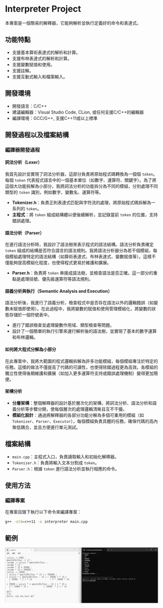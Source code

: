# Interpreter Project

本專案是一個簡易的解釋器，它能夠解析並執行定義好的命令和表達式。

## 功能特點

- 支援基本算術表達式的解析和計算。
- 支援布林表達式的解析和計算。
- 支援變數賦值和使用。
- 支援註解。
- 支援互動式輸入和檔案輸入。

## 開發環境

- 開發語言：C/C++
- 建議編輯器：Visual Studio Code, CLion, 或任何支援C/C++的編輯器
- 編譯環境：GCC/G++, 支援C++11或以上標準

## 開發過程以及檔案結構

### 編譯器開發過程

#### 詞法分析（Lexer）
我首先設計並實現了詞法分析器，這部分負責將原始程式碼轉換為一個個 `token`。每個 `token` 代表程式語言中的一個基本單位（如數字、運算符、關鍵字）。為了將這個大功能拆解為小部分，我將詞法分析的功能拆分為不同的模組，分別處理不同類型的 `token` 識別，例如數字、變數名、運算符等。

- **Tokenizer.h**：負責正則表達式匹配與字符流的處理，將原始程式碼拆解為一系列的 `token`。
- **主程式**：將 `token` 組成結構體以便後續解析，並記錄當前 `token` 的位置，支持錯誤處理。

#### 語法分析（Parser）
在進行語法分析時，我設計了語法樹來表示程式的語法結構。語法分析負責確定 `token` 組成的結構是否符合語言的語法規則。我將語法分析器分為若干個模組，每個模組處理特定的語法結構（如算術表達式、布林表達式、變數賦值等）。這樣不僅能夠提高模組化程度，也使得程式更易於維護和擴展。

- **Parser.h**：負責將 `token` 串接成語法樹，並檢查語法是否正確。這一部分的重點是處理括號、優先級運算符等語法規則。

#### 語義分析與執行（Semantic Analysis and Execution）
語法分析後，我進行了語義分析，檢查程式中是否存在語法以外的邏輯錯誤（如變數未賦值即使用）。在此過程中，我將變數的賦值和使用管理模組化，將變數的狀態存儲於一個符號表中。

- 進行了錯誤檢查並處理變數作用域、類型檢查等問題。
- 設計了一個簡單的執行引擎來運行解析後的語法樹，並實現了基本的數字運算和布林邏輯。

#### 如何將大程式分解為小部分
在此專案中，我將大範圍的程式邏輯拆解為許多功能模組，每個模組專注於特定的任務。這樣的做法不僅提高了代碼的可讀性，也使得除錯過程更為高效。各模組的獨立性使得後期維護和擴展（如加入更多運算符支持或錯誤處理機制）變得更加簡便。

#### 架構分析

- **分層架構**：整個解釋器的設計基於層次化的架構，將詞法分析、語法分析和語義分析等步驟分開，使每個層次的處理邏輯清晰且互不干擾。
- **模組化設計**：通過將解釋器的各部分功能分解為多個可重用的模組（如 `Tokenizer`、`Parser`、`Executor`），每個模組負責具體的任務，確保代碼的高內聚低耦合，並且方便進行單元測試。

## 檔案結構

- `main.cpp`：主程式入口，負責讀取輸入和初始化解釋器。
- `Tokenizer.h`：負責將輸入文本分割成 `token`。
- `Parser.h`：根據 `token` 進行語法分析並執行相應的命令。

## 使用方法

### 編譯專案

在專案目錄下執行以下命令來編譯專案：

```bash
g++ -std=c++11 -o interpreter main.cpp
```

## 範例
![alt text](./image.png)
   
